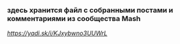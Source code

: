 ### здесь хранится файл с собранными постами и комментариями из сообщества Mash
*https://yadi.sk/i/KJxybwno3UUWrL*
